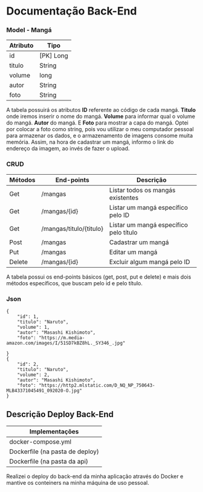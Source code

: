 # Documentação Back-End

### Model - Mangá

| Atributo | Tipo      |
| -------- | --------- |
| id       | [PK] Long |
| titulo   | String    |
| volume   | long      |
| autor    | String    |
| foto     | String    |

A tabela possuirá os atributos **ID** referente ao código de cada mangá. **Titulo** onde iremos inserir o nome do mangá. **Volume** para informar qual o volume do mangá. **Autor** do mangá. E **Foto** para mostrar a capa do mangá. Optei por colocar a foto como string, pois vou utilizar o meu computador pessoal para armazenar os dados, e o armazenamento de imagens consome muita memória. Assim, na hora de cadastrar um mangá, informo o link do endereço da imagem, ao invés de fazer o upload.

### CRUD

| Métodos | End-points              | Descrição                              |
| ------- | ----------------------- | -------------------------------------- |
| Get     | /mangas                 | Listar todos os mangás existentes      |
| Get     | /mangas/{id}            | Listar um mangá específico pelo ID     |
| Get     | /mangas/titulo/{titulo} | Listar um mangá específico pelo título |
| Post    | /mangas                 | Cadastrar um mangá                     |
| Put     | /mangas                 | Editar um mangá                        |
| Delete  | /mangas/{id}            | Excluir algum mangá pelo ID            |

A tabela possui os end-points básicos (get, post, put e delete) e mais dois métodos específicos, que buscam pelo id e pelo título.

### Json

```
{   
    "id": 1,
    "titulo": "Naruto",
    "volume": 1,
    "autor": "Masashi Kishimoto",
    "foto": "https://m.media-amazon.com/images/I/51SD7kBZ8hL._SY346_.jpg"
       
}
{   
    "id": 2,
    "titulo": "Naruto",
    "volume": 2,
    "autor": "Masashi Kishimoto",
    "foto": "https://http2.mlstatic.com/D_NQ_NP_750643-MLB43371045491_092020-O.jpg"
}
```



### 



## Descrição Deploy Back-End

| Implementações                  |
| ------------------------------- |
| docker-compose.yml              |
| Dockerfile (na pasta de deploy) |
| Dockerfile (na pasta da api)    |

Realizei o deploy do back-end da minha aplicação através do Docker e mantive os conteiners na minha máquina de uso pessoal.